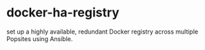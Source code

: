 # docker-ha-registry
set up a highly available, redundant Docker registry across multiple Popsites using Ansible.
